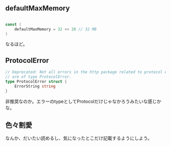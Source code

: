 

## defaultMaxMemory

```go

const (
	defaultMaxMemory = 32 << 20 // 32 MB
)

```

なるほど。


## ProtocolError

```go
// Deprecated: Not all errors in the http package related to protocol errors
// are of type ProtocolError.
type ProtocolError struct {
	ErrorString string
}
```
非推奨なのか。エラーのtypeとしてProtocolだけじゃなかろうみたいな感じかな。




## 色々割愛

なんか、だいたい読めるし、気になったとこだけ記載するようにしよう。
